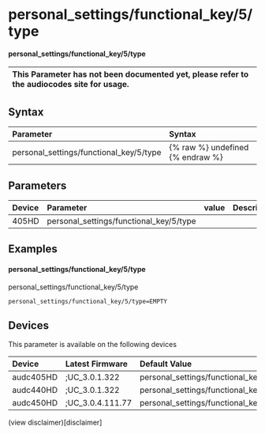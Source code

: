 ﻿---
description: personal_settings/functional_key/5/type
search: false
---

# personal_settings/functional_key/5/type

#### personal_settings/functional_key/5/type


| This Parameter has not been documented yet, please refer to the audiocodes site for usage.  |
| :--- |

## Syntax
| Parameter | Syntax |
| :--- | :--- |
|personal_settings/functional_key/5/type | {% raw %} undefined {% endraw %} |

## Parameters
|Device|Parameter|value|Description|
|:---|:---|:---|:---|
| 405HD | personal_settings/functional_key/5/type |  |  |

## Examples
#### personal_settings/functional_key/5/type

personal_settings/functional_key/5/type

```
personal_settings/functional_key/5/type=EMPTY
```

## Devices
This parameter is available on the following devices

| Device | Latest Firmware | Default Value |
|:---|:---|:---|
| audc405HD | ;UC_3.0.1.322 | personal_settings/functional_key/5/type=EMPTY 
| audc440HD | ;UC_3.0.1.322 | personal_settings/functional_key/5/type=EMPTY 
| audc450HD | ;UC_3.0.4.111.77 | personal_settings/functional_key/5/type=EMPTY 

(view disclaimer)[disclaimer]

